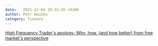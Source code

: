 ```yaml
---
date:   2021-12-04 19:32:45 +0100
author: Petr Houška
category: finance
---	
```

[High Frequency Trader's apology: Why, how, (and how better) from free market's perspective](https://www.chrisstucchio.com/blog/2012/hft_apology.html)

